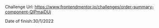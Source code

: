 Challenge Url: https://www.frontendmentor.io/challenges/order-summary-component-QlPmajDUj

Date of finish:30/1/2022
